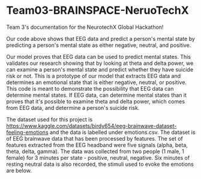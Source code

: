 # Team03-BRAINSPACE-NeruoTechX

Team 3's documentation for the NeurotechX Global Hackathon!

Our code above shows that EEG data and predict a person's mental state by predicting a person's mental state as either negative, neutral, and positive.

Our model proves that EEG data can be used to predict mental states. This validates our research showing that by looking at theta and delta power, we can examine a person's mental state and predict whether they have suicide risk or not. This is a prototype of our model that extracts EEG data and determines an emotional state that is either negative, neutral, or positive. This code is meant to demonstrate the possibility that EEG data can determine mental states. If EEG data, can determine mental states than it proves that it's possible to examine theta and delta power, which comes from EEG data, and determine a person's suicide risk.

The dataset used for this project is https://www.kaggle.com/datasets/birdy654/eeg-brainwave-dataset-feeling-emotions and the data is labelled under emotions.csv. The dataset is of EEG brainwave data that has been processed by features. The set of features extracted from the
EEG headband were five signals (alpha, beta, theta, delta, gamma). The data was collected from two people (1 male, 1 female) for 3 minutes per state - positive, neutral, negative. Six minutes of resting neutral data is also recorded, the stimuli used to evoke the emotions are below.
